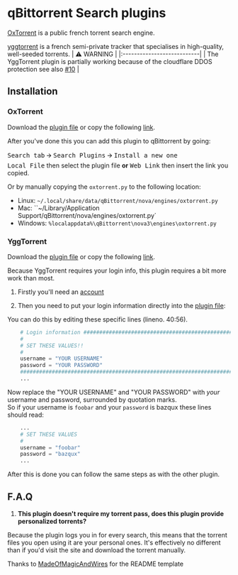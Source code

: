 qBittorrent Search plugins
==========================

[OxTorrent](https://www.oxtorrent.be) is a public french torrent search engine.

[yggtorrent](https://www3.yggtorrent.re/) is a french semi-private tracker that specialises in high-quality,
well-seeded torrents.
| :warning: WARNING          |
|:---------------------------|
| The YggTorrent plugin is partially working because of the cloudflare DDOS protection see also [#10](/../../issues/10) |


Installation
------------
### OxTorrent

Download the [plugin file](oxtorrent.py) or copy the
following [link](https://raw.githubusercontent.com/CravateRouge/qBittorrentSearchPlugins/master/oxtorrent.py).

After you've done this you can add this plugin to qBittorrent by going:

<kbd>Search tab</kbd> 🡪 <kbd>Search Plugins</kbd> 🡪 <kbd>Install a new one</kbd>  
<kbd>Local File</kbd> then select the plugin file
 **or**
<kbd>Web Link</kbd> then insert the link you copied.

Or by manually copying the `oxtorrent.py` to the following location:
  * Linux: `~/.local/share/data/qBittorrent/nova/engines/oxtorrent.py`
  * Mac: ``~/Library/Application Support/qBittorrent/nova/engines/oxtorrent.py`
  * Windows: `%localappdata%\qBittorrent\nova3\engines\oxtorrent.py`
  
### YggTorrent

Download the [plugin file](yggtorrent.py) or copy the
following [link](https://raw.githubusercontent.com/CravateRouge/qBittorrentSearchPlugins/master/yggtorrent.py).

Because YggTorrent requires your login info, this plugin requires a bit more work than most.

1. Firstly you'll need an [account](https://www3.yggtorrent.re/user/register)

2. Then you need to put your login information directly into the [plugin file](yggtorrent.py):

You can do this by editing these specific lines (lineno. 40:56).
```python
    # Login information ######################################################
    #
    # SET THESE VALUES!!
    #
    username = "YOUR USERNAME"
    password = "YOUR PASSWORD"
    ##########################################################################
    ...
```
Now replace the "YOUR USERNAME" and "YOUR PASSWORD" with *your* username and password, surrounded by quotation marks.  
So if your username is `foobar` and your `password` is bazqux these lines should read:
```python
    ...
    # SET THESE VALUES
    #
    username = "foobar"
    password = "bazqux"
    ...
```
After this is done you can follow the same steps as with the other plugin.

F.A.Q
-----

1. **This plugin doesn't require my torrent pass, does this plugin provide personalized torrents?**

  Because the plugin logs you in for every search, this means that the torrent files you open using it are your
  personal ones. It's effectively no different than if you'd visit the site and download the torrent manually.



Thanks to [MadeOfMagicAndWires](https://github.com/MadeOfMagicAndWires) for the README template
